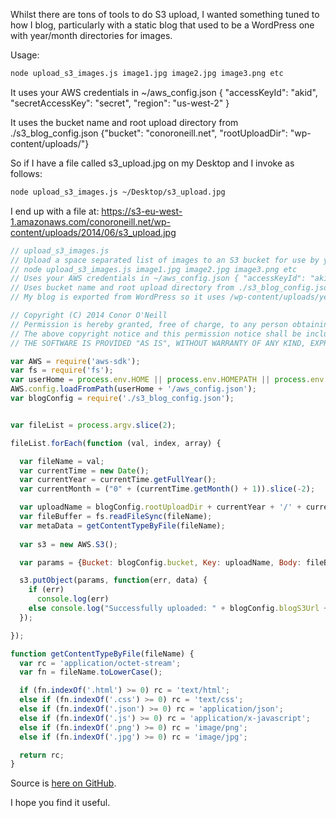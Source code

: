 Whilst there are tons of tools to do S3 upload, I wanted something tuned to how I blog, particularly with a static blog that used to be a WordPress one with year/month directories for images. 

Usage: 
```bash
node upload_s3_images.js image1.jpg image2.jpg image3.png etc
```

It uses your AWS credentials in ~/aws_config.json { "accessKeyId": "akid", "secretAccessKey": "secret", "region": "us-west-2" }

It uses the bucket name and root upload directory from ./s3_blog_config.json {"bucket": "conoroneill.net", "rootUploadDir": "wp-content/uploads/"}

So if I have a file called s3_upload.jpg on my Desktop and I invoke as follows:

```bash
node upload_s3_images.js ~/Desktop/s3_upload.jpg
```

I end up with a file at: https://s3-eu-west-1.amazonaws.com/conoroneill.net/wp-content/uploads/2014/06/s3_upload.jpg

```javascript
// upload_s3_images.js
// Upload a space separated list of images to an S3 bucket for use by your Harp.js static blog
// node upload_s3_images.js image1.jpg image2.jpg image3.png etc
// Uses your AWS credentials in ~/aws_config.json { "accessKeyId": "akid", "secretAccessKey": "secret", "region": "us-west-2" }
// Uses bucket name and root upload directory from ./s3_blog_config.json {"bucket": "conoroneill.net", "rootUploadDir": "wp-content/uploads/"}
// My blog is exported from WordPress so it uses /wp-content/uploads/year/month/ as the directory stucture

// Copyright (C) 2014 Conor O'Neill
// Permission is hereby granted, free of charge, to any person obtaining a copy of this software and associated documentation files (the "Software"), to deal in the Software without restriction, including without limitation the rights to use, copy, modify, merge, publish, distribute, sublicense, and/or sell copies of the Software, and to permit persons to whom the Software is furnished to do so, subject to the following conditions:
// The above copyright notice and this permission notice shall be included in all copies or substantial portions of the Software.
// THE SOFTWARE IS PROVIDED "AS IS", WITHOUT WARRANTY OF ANY KIND, EXPRESS OR IMPLIED, INCLUDING BUT NOT LIMITED TO THE WARRANTIES OF MERCHANTABILITY, FITNESS FOR A PARTICULAR PURPOSE AND NONINFRINGEMENT. IN NO EVENT SHALL THE AUTHORS OR COPYRIGHT HOLDERS BE LIABLE FOR ANY CLAIM, DAMAGES OR OTHER LIABILITY, WHETHER IN AN ACTION OF CONTRACT, TORT OR OTHERWISE, ARISING FROM, OUT OF OR IN CONNECTION WITH THE SOFTWARE OR THE USE OR OTHER DEALINGS IN THE SOFTWARE.

var AWS = require('aws-sdk');
var fs = require('fs'); 
var userHome = process.env.HOME || process.env.HOMEPATH || process.env.USERPROFILE;
AWS.config.loadFromPath(userHome + '/aws_config.json');
var blogConfig = require('./s3_blog_config.json');


var fileList = process.argv.slice(2);

fileList.forEach(function (val, index, array) {

  var fileName = val;
  var currentTime = new Date();
  var currentYear = currentTime.getFullYear();
  var currentMonth = ("0" + (currentTime.getMonth() + 1)).slice(-2);

  var uploadName = blogConfig.rootUploadDir + currentYear + '/' + currentMonth + '/' + fileName.split('/').pop();
  var fileBuffer = fs.readFileSync(fileName);
  var metaData = getContentTypeByFile(fileName);
    
  var s3 = new AWS.S3(); 

  var params = {Bucket: blogConfig.bucket, Key: uploadName, Body: fileBuffer, ContentType: metaData};

  s3.putObject(params, function(err, data) {
    if (err)       
      console.log(err)     
    else console.log("Successfully uploaded: " + blogConfig.blogS3Url + blogConfig.bucket + "/" + uploadName);   
  });

});

function getContentTypeByFile(fileName) {
  var rc = 'application/octet-stream';
  var fn = fileName.toLowerCase();

  if (fn.indexOf('.html') >= 0) rc = 'text/html';
  else if (fn.indexOf('.css') >= 0) rc = 'text/css';
  else if (fn.indexOf('.json') >= 0) rc = 'application/json';
  else if (fn.indexOf('.js') >= 0) rc = 'application/x-javascript';
  else if (fn.indexOf('.png') >= 0) rc = 'image/png';
  else if (fn.indexOf('.jpg') >= 0) rc = 'image/jpg';

  return rc;
}

```

Source is [here on GitHub](https://github.com/conoro/conoro.github.io/blob/master/_harp/js/upload_s3_images.js).

I hope you find it useful.
